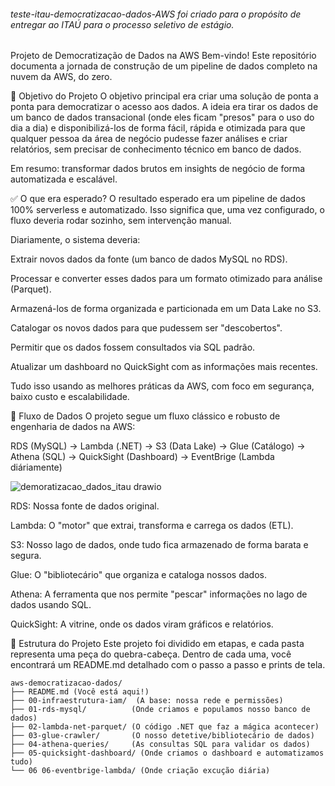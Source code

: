 ###### teste-itau-democratizacao-dados-AWS foi criado para o propósito de entregar ao ITAÚ para o processo seletivo de estágio.

Projeto de Democratização de Dados na AWS
Bem-vindo! Este repositório documenta a jornada de construção de um pipeline de dados completo na nuvem da AWS, do zero.

🎯 Objetivo do Projeto
O objetivo principal era criar uma solução de ponta a ponta para democratizar o acesso aos dados. A ideia era tirar os dados de um banco de dados transacional (onde eles ficam "presos" para o uso do dia a dia) e disponibilizá-los de forma fácil, rápida e otimizada para que qualquer pessoa da área de negócio pudesse fazer análises e criar relatórios, sem precisar de conhecimento técnico em banco de dados.

Em resumo: transformar dados brutos em insights de negócio de forma automatizada e escalável.

✅ O que era esperado?
O resultado esperado era um pipeline de dados 100% serverless e automatizado. Isso significa que, uma vez configurado, o fluxo deveria rodar sozinho, sem intervenção manual.

Diariamente, o sistema deveria:

Extrair novos dados da fonte (um banco de dados MySQL no RDS).

Processar e converter esses dados para um formato otimizado para análise (Parquet).

Armazená-los de forma organizada e particionada em um Data Lake no S3.

Catalogar os novos dados para que pudessem ser "descobertos".

Permitir que os dados fossem consultados via SQL padrão.

Atualizar um dashboard no QuickSight com as informações mais recentes.

Tudo isso usando as melhores práticas da AWS, com foco em segurança, baixo custo e escalabilidade.

🌊 Fluxo de Dados
O projeto segue um fluxo clássico e robusto de engenharia de dados na AWS:

RDS (MySQL) → Lambda (.NET) → S3 (Data Lake) → Glue (Catálogo) → Athena (SQL) → QuickSight (Dashboard) → EventBrige (Lambda diáriamente)

![demoratizacao_dados_itau drawio](https://github.com/user-attachments/assets/27653f0d-92c0-432d-9aaf-e73cebfe95ef)

RDS: Nossa fonte de dados original.

Lambda: O "motor" que extrai, transforma e carrega os dados (ETL).

S3: Nosso lago de dados, onde tudo fica armazenado de forma barata e segura.

Glue: O "bibliotecário" que organiza e cataloga nossos dados.

Athena: A ferramenta que nos permite "pescar" informações no lago de dados usando SQL.

QuickSight: A vitrine, onde os dados viram gráficos e relatórios.

📂 Estrutura do Projeto
Este projeto foi dividido em etapas, e cada pasta representa uma peça do quebra-cabeça. Dentro de cada uma, você encontrará um README.md detalhado com o passo a passo e prints de tela.
```
aws-democratizacao-dados/
├── README.md (Você está aqui!)
├── 00-infraestrutura-iam/  (A base: nossa rede e permissões)
├── 01-rds-mysql/          (Onde criamos e populamos nosso banco de dados)
├── 02-lambda-net-parquet/ (O código .NET que faz a mágica acontecer)
├── 03-glue-crawler/       (O nosso detetive/bibliotecário de dados)
├── 04-athena-queries/     (As consultas SQL para validar os dados)
├── 05-quicksight-dashboard/ (Onde criamos o dashboard e automatizamos tudo)
└── 06 06-eventbrige-lambda/ (Onde criação excução diária)
```

